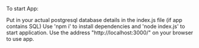 To start App:

Put in your actual postgresql database details in the index.js file (if app contains SQL)
Use 'npm i' to install dependencies and 'node index.js' to start application.
Use the address "http://localhost:3000/" on your browser to use app.
